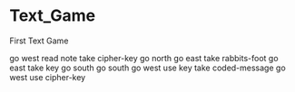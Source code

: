 # Text_Game
First Text Game


go west
read note
take cipher-key
go north
go east
take rabbits-foot
go east
take key
go south
go south
go west
use key
take coded-message
go west
use cipher-key
